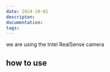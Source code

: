 ```yaml
---
date: 2024-10-01
descripton: 
documentation: 
tags:
---
```

we are using the Intel RealSense camera
## how to use
